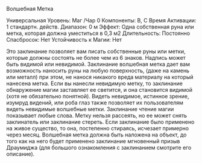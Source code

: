 
Волшебная Метка

Универсальная
Уровень: Маг /Чар 0
Компоненты: В, С
Время Активации: 1 стандартн. действ.
Диапазон: 0 м
Эффект: Одна собственная руна или метка,
которая должна уместиться в 0,3 м2
Длительность: Постоянно
Спасбросок: Нет
Устойчивость к Магии: Нет

Это заклинание позволяет вам писать
собственные руны или метки, которые
должны состоять не более чем из 6
знаков. Надпись может быть видимой
или невидимой. Заклинание волшебная
метка дает вам возможность наносить
руны на любую поверхность, (даже на
камень или металл) при этом, не нанося
никакого вреда материалу на который
нанесена метка. Если вы нанесли невидимую метку, то заклинание обнаружение магии заставляет ее светится, и
она становится видимой (хотя не обязательно понятной). Видеть невидимое,
истинное зрение, изумруд видений, или
роба глаз также позволяет их пользователям видеть невидимые волшебные
метки. Заклинание чтение магии показывает любые слова. Метку нельзя
рассеять, но ее может снять заклинатель или заклинание стереть. Если
заклинание было применено на живое
существо, то она, постепенно стираясь,
исчезает примерно через месяц.
Волшебная метка должна быть наложена на объект, до того как на него
будет применено заклинание мгновенный призыв Драумиджа (для большого
ознакомления с заклинанием смотрите
его описание).